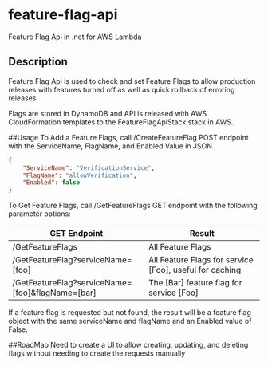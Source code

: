 # feature-flag-api
Feature Flag Api in .net for AWS Lambda

## Description
Feature Flag Api is used to check and set Feature Flags to allow production releases with features turned off as well as quick rollback of erroring releases.

Flags are stored in DynamoDB and API is released with AWS CloudFormation templates to the FeatureFlagApiStack stack in AWS.

##Usage
To Add a Feature Flags, call /CreateFeatureFlag POST endpoint with the ServiceName, FlagName, and Enabled Value in JSON

```json
{
    "ServiceName": "VerificationService",
    "FlagName": "allowVerification",
    "Enabled": false
}
```

To Get Feature Flags, call /GetFeatureFlags GET endpoint with the following parameter options:

| GET Endpoint                                     | Result                                                  |
|--------------------------------------------------|---------------------------------------------------------|
| /GetFeatureFlags                                 | All Feature Flags                                       |
| /GetFeatureFlag?serviceName=[foo]                | All Feature Flags for service [Foo], useful for caching |
| /GetFeatureFlag?serviceName=[foo]&flagName=[bar] | The [Bar] feature flag for service [Foo]                |


If a feature flag is requested but not found, the result will be a feature flag object with the same serviceName and flagName and an Enabled value of False.


##RoadMap
Need to create a UI to allow creating, updating, and deleting flags without needing to create the requests manually